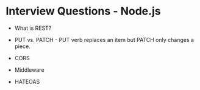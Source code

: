 # Interview Questions - Node.js

- What is REST?

- PUT vs. PATCH - PUT verb replaces an item but PATCH only changes a piece.

- CORS

- Middleware

- HATEOAS
